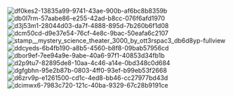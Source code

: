 ![df0kes2-13835a99-9741-43ae-900b-af6bc8b8359b](https://github.com/cookiehau/cookiehau/assets/34149946/f81dbf53-e8ab-44bb-8e35-39a76ae92808)![db0l7rm-57aabe86-e255-42ad-b8cc-076f6afd1970](https://github.com/cookiehau/cookiehau/assets/34149946/7d231944-48e9-44d4-a80b-77e4579a8b44)![d3j53m1-28044d03-da7f-4888-895d-7b260b6f1d08](https://github.com/cookiehau/cookiehau/assets/34149946/1abd35b5-ba15-4529-af64-646cf2d8b7b0)![dcm50cd-d9e37e54-76cf-4e8c-9bac-50eafa6c2107](https://github.com/cookiehau/cookiehau/assets/34149946/63a219ba-d8f2-4780-bc22-adefb146b816)![stamp__mystery_science_theater_3000_by_ott3rspac3_db6d8yp-fullview](https://github.com/cookiehau/cookiehau/assets/34149946/51648134-b9dc-4700-8532-e661e0a124fb)![ddcyeds-6b4fb190-a8b5-4560-b8f8-09bab57956cd](https://github.com/cookiehau/cookiehau/assets/34149946/8c77130c-3710-4d21-9a0f-8ed63bf36fa2)![dbor9ef-7ee94a9e-9abe-40a6-97f1-40853d34fb1b](https://github.com/cookiehau/cookiehau/assets/34149946/b92c80dd-1a94-4d33-b8de-dd33f48387fb)![d2p9tu7-82895de8-10aa-4c46-a14e-0bd348c0d684](https://github.com/cookiehau/cookiehau/assets/34149946/757fb8ae-f28b-4098-a13e-eee1fd86b0d5)
![dgfgbhn-95e2b87b-0803-4ff0-93ef-b99eb53f2668](https://github.com/cookiehau/cookiehau/assets/34149946/3435ea1a-a126-4f8a-8bb0-d3edfd7b7283)![d6zrv9p-e1261500-cd1c-4ed8-bb46-cc27977bd43d](https://github.com/cookiehau/cookiehau/assets/34149946/eef22704-9a5f-492e-b434-650d1348a2f4)![dcimwx6-7983c720-121c-40ba-9329-67c28b9191ce](https://github.com/cookiehau/cookiehau/assets/34149946/a21fe865-ae93-46ce-8dd9-2d88fa036475)











